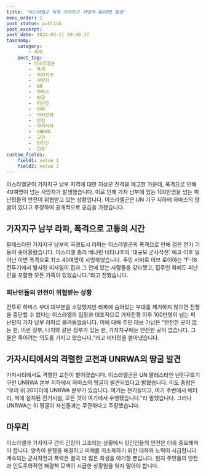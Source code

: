```yaml
---
title: '이스라엘군 폭격 가자지구 사망자 40여명 발생'
menu_order: 1
post_status: publish
post_excerpt: 
post_date: 2024-02-11 20:40:37
taxonomy:
    category:
        - 세계
    post_tag:
        - 이스라엘군
        -  폭격
        -  가자지구
        -  사망자
        -  UN
        -  하마스
        -  땅굴
        -  피난민
        -  라파
        -  가자전쟁
        -  안전
        -  가자시티
        -  UNRWA
        -  교전
        -  민간인
        -  긴장
custom_fields:
    field1: value 1
    field2: value 2
---
```


이스라엘군이 가자지구 남부 지역에 대한 지상군 진격을 예고한 가운데, 폭격으로 인해 40여명이 넘는 사망자가 발생했습니다. 이로 인해 가자 남부에 있는 100만명을 넘는 피난민들의 안전이 위협받고 있는 상황입니다. 이스라엘군은 UN 기구 지하에 하마스의 땅굴이 있다고 주장하여 공개적으로 공습을 가했습니다.
## 가자지구 남부 라파, 폭격으로 고통의 시간
팔레스타인 가자지구 남부의 국경도시 라파는 이스라엘군의 폭격으로 인해 검은 연기 기둥이 솟아올랐습니다. 이스라엘 총리 베냐민 네타냐후의 '대규모 군사작전' 예고 이후 일어난 이번 폭격으로 최소 40여명이 사망하였습니다. 주민 사미르 아브 로이야는 “F-16 전투기에서 발사된 미사일이 집과 그 안에 있는 사람들을 강타했고, 집주인 외에도 피난민을 포함한 모든 가족이 있었습니다.”라고 전했습니다.
### 피난민들의 안전이 위협받는 상황
전투로 하마스 부대 대부분을 소탕했지만 라파에 숨어있는 부대를 제거하지 않으면 전쟁을 중단할 수 없다는 이스라엘의 입장과 대조적으로 가자전쟁 이후 100만명이 넘는 피난민이 가자 남부 라파로 몰려들었습니다. 이에 대해 주민 데브 가남은 “안전한 곳이 없는 한, 이런 정부, 나치와 같은 정부가 있는 한, 가자지구에는 안전한 곳이 없습니다. 그들은 죽이려는 의도를 가지고 왔습니다.”라고 비타민을 쏟아냈습니다.
## 가자시티에서의 격렬한 교전과 UNRWA의 땅굴 발견
가자시티에서도 격렬한 교전이 벌어졌습니다. 이스라엘군은 UN 팔레스타인 난민구호기구인 UNRWA 본부 지하에서 하마스의 땅굴이 발견되었다고 밝혔습니다. 이도 중령은 “우리 위 20미터에 UNRWA 본부가 있습니다. 여기는 전기실이고, 여기 주변에서 배터리, 벽에 설치된 전기시설, 모든 것이 여기에서 수행됐습니다.”라 말했습니다. 그러나 UNRWA는 이 땅굴이 자신들과는 무관하다고 주장했습니다.
## 마무리
이스라엘과 가자지구 간의 긴장이 고조되는 상황에서 민간인들의 안전은 더욱 중요해져야 합니다. 양측이 분쟁을 해결하고 피해를 최소화하기 위한 대화와 노력이 시급합니다. 계속되는 군사작전과 폭력은 결국 더 많은 희생을 야기할 뿐입니다. 현지 주민들의 안전과 인도주의적인 해결책 모색이 시급한 상황임을 잊지 말아야 합니다.
